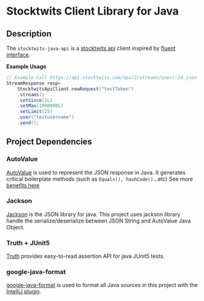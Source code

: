 # Stocktwits Client Library for Java

## Description

The `stocktwits-java-api` is a [stocktwits api](https://api.stocktwits.com/developers/docs) client
inspired by [fluent interface](https://en.wikipedia.org/wiki/Fluent_interface).

**Example Usage**

```java
// Example Call https://api.stocktwits.com/api/2/streams/user/:id.json
StreamResponse resp=
    StocktwitsApiClient.newRequest("testToken")
    .streams()
    .setSince(1L)
    .setMax(1000000L)
    .setLimit(25)
    .user("testusername")
    .send();
```

## Project Dependencies

### AutoValue

[AutoValue](https://github.com/google/auto/blob/master/value/userguide/index.md) is used to
represent the JSON response in Java. It generates critical boilerplate methods (such
as `Equals(), hashCode()`...etc)
See more [benefits here](https://github.com/google/auto/blob/master/value/userguide/why.md)

### Jackson

[Jackson](https://github.com/FasterXML/jackson) is the JSON library for java. This project uses
jackson library handle the serialize/deserialize between JSON String and AutoValue Java Object.

### Truth + JUnit5

[Truth](https://truth.dev/) provides easy-to-read assertion API for java JUnit5 tests.

### google-java-format

[google-java-format](https://github.com/google/google-java-format) is used to format all Java
sources in this project with
the [IntelliJ plugin](https://plugins.jetbrains.com/plugin/8527-google-java-format).